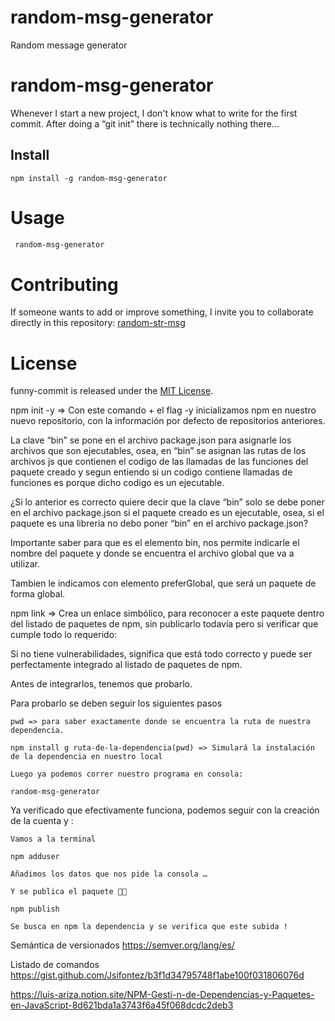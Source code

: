 # random-msg-generator
Random message generator

# random-msg-generator

Whenever I start a new project, I don't know what to write for the first commit. After doing a “git init” there is technically nothing there...

## Install

```npm
npm install -g random-msg-generator
```

# Usage

```bash
 random-msg-generator
```

# Contributing

If someone wants to add or improve something, I invite you to collaborate directly in this repository: [random-str-msg](https://github.com/gndx/random-str-msg)

# License

funny-commit is released under the [MIT License](https://opensource.org/licenses/MIT).


npm init -y => Con este comando + el flag -y inicializamos npm en nuestro nuevo repositorio, con la información por defecto de repositorios anteriores.

La clave “bin” se pone en el archivo package.json para asignarle los archivos que son ejecutables, osea, en “bin” se asignan las rutas de los archivos js que contienen el codigo de las llamadas de las funciones del paquete creado y segun entiendo si un codigo contiene llamadas de funciones es porque dicho codigo es un ejecutable.

¿Si lo anterior es correcto quiere decir que la clave “bin” solo se debe poner en el archivo package.json si el paquete creado es un ejecutable, osea, si el paquete es una libreria no debo poner “bin” en el archivo package.json?

Importante saber para que es el elemento bin, nos permite indicarle el nombre del paquete y donde se encuentra el archivo global que va a utilizar.

Tambien le indicamos con elemento preferGlobal, que será un paquete de forma global.

npm link => Crea un enlace simbólico, para reconocer a este paquete dentro del listado de paquetes de npm, sin publicarlo todavía pero si verificar que cumple todo lo requerido:

Si no tiene vulnerabilidades, significa que está todo correcto y puede ser perfectamente integrado al listado de paquetes de npm.

Antes de integrarlos, tenemos que probarlo.

Para probarlo se deben seguir los siguientes pasos

    pwd => para saber exactamente donde se encuentra la ruta de nuestra dependencia.

    npm install g ruta-de-la-dependencia(pwd) => Simulará la instalación de la dependencia en nuestro local

    Luego ya podemos correr nuestro programa en consola:

    random-msg-generator

Ya verificado que efectivamente funciona, podemos seguir con la creación de la cuenta y :

    Vamos a la terminal

    npm adduser

    Añadimos los datos que nos pide la consola …

    Y se publica el paquete 🙌🏻

    npm publish

    Se busca en npm la dependencia y se verifica que este subida !



Semántica de versionados
    https://semver.org/lang/es/

Listado de comandos
    https://gist.github.com/Jsifontez/b3f1d34795748f1abe100f031806076d

https://luis-ariza.notion.site/NPM-Gesti-n-de-Dependencias-y-Paquetes-en-JavaScript-8d621bda1a3743f6a45f068dcdc2deb3


